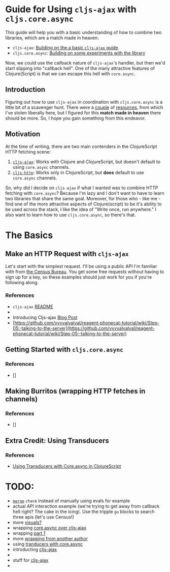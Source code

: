 # Guide for Using `cljs-ajax` with `cljs.core.async`

This guide will help you with a basic understanding of how to combine two libraries, which are a match made in heaven:
- `cljs-ajax`: [Building on the a basic `cljs-ajax` guide](../http-requests/cljs-ajax.md).
- `cljs.core.async`: [Building on some experiments with the library](../core-async/core-async.md)

Now, we could use the callback nature of `cljs-ajax`'s handler, but then we'd start slipping into "callback hell". One of the many attractive features of Clojure(Script) is that we can escape this hell with `core.async`.

## Introduction

Figuring out how to use `cljs-ajax` in coordination with `cljs.core.async` is a little bit of a scavenger hunt. There were a [couple](https://github.com/vvvvalvalval/reagent-phonecat-tutorial/wiki/Step-11:-Asynchrony-and-error-management-with-core.async) of [resources](https://blog.venanti.us/using-transducers-with-core-async-clojurescript/), from which I've stolen liberally here, but I figured for this **match made in heaven** there should be more. So, I hope you gain something from this endeavor.

## Motivation

At the time of writing, there are two main contenders in the ClojureScript HTTP fetching scene:

1) [`cljs-ajax`](https://github.com/JulianBirch/cljs-ajax): Works with Clojure and ClojureScript, but doesn't default to using `core.async` channels.
2) [`cljs-http`](https://github.com/r0man/cljs-http): Works only in ClojureScript, but **does** default to use `core.async` channels.

So, why did I decide on `cljs-ajax` if what I wanted was to combine HTTP fetching with `core.async`? Because I'm lazy and I don't want to have to learn two libraries that share the same goal. Moreover, for those who - like me - find one of the more attractive aspects of Clojure(script) to be it's ability to be used across the stack, I like the idea of "Write once, run anywhere." I also want to learn how to use `cljs.core.async`, so there's that.

# The Basics

## Make an HTTP Request with `cljs-ajax`

Let's start with the simplest request. I'll be using a public API I'm familiar with from [the Census Bureau](https://www.census.gov/data/developers/data-sets.html). You get some free requests without having to sign up for a key, so these examples should just work for you if you're following along.




### References
- `cljs-ajax` [README](https://github.com/JulianBirch/cljs-ajax/blob/master/README.md)
- []()
- Introducing Cljs-ajax [Blog Post](https://yogthos.net/posts/2013-04-09-Introducing-cljs-ajax.html)
- [https://github.com/vvvvalvalval/reagent-phonecat-tutorial/wiki/Step-05:-talking-to-the-server](https://github.com/vvvvalvalval/reagent-phonecat-tutorial/wiki/Step-05:-talking-to-the-server)

## Getting Started with `cljs.core.async`

### References
- []

## Making Burritos (wrapping HTTP fetches in channels)

### References
- []

## Extra Credit: Using Transducers

### References
- [Using Transducers with Core.async in ClojureScript](https://blog.venanti.us/using-transducers-with-core-async-clojurescript/)


# TODO:

- [`merge`](https://yobriefca.se/blog/2014/06/01/combining-and-controlling-channels-with-core-dot-asyncs-merge-and-mix/) `chan`s instead of manually using evals for example
- actual API interaction example (we're trying to get away from callback hell right? The cake in the icing). Use the tripple `go` blocks to search three apis (let's use Census!)
- more [visuals?](http://martintrojer.github.io/clojure/2013/07/07/coreasync-and-blocking-io)
- wrapping [core.async over cljs-ajax](https://github.com/vvvvalvalval/reagent-phonecat-tutorial/wiki/Step-11:-Asynchrony-and-error-management-with-core.async)
- wrapping [part 1](https://github.com/vvvvalvalval/reagent-phonecat-tutorial/wiki/Step-05:-talking-to-the-server)
- more [wrapping from another author](http://dimagog.github.io/blog/clojure/clojurescript/2013/07/12/making-http-requests-from-clojurescript-with-core.async/)
- using [tranducers with core.async](https://blog.venanti.us/using-transducers-with-core-async-clojurescript/)
- introducting [cljs-ajax](https://yogthos.net/posts/2013-04-09-Introducing-cljs-ajax.html)
-
- stuff for [cljs-ajax](https://lispcast.com/core-async-browser-motivation/)
-

